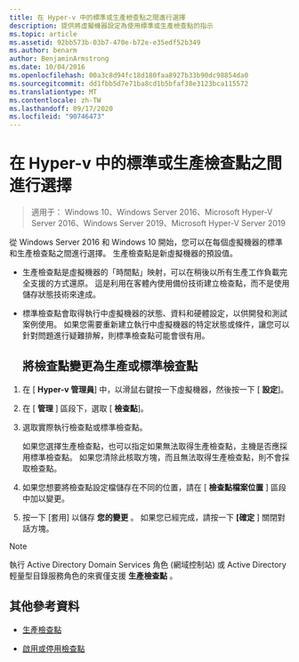 ```yaml
---
title: 在 Hyper-v 中的標準或生產檢查點之間進行選擇
description: 提供將虛擬機器設定為使用標準或生產檢查點的指示
ms.topic: article
ms.assetid: 92bb573b-03b7-470e-b72e-e35edf52b349
ms.author: benarm
author: BenjaminArmstrong
ms.date: 10/04/2016
ms.openlocfilehash: 00a3c8d94fc18d180faa8927b33b90dc98854da0
ms.sourcegitcommit: dd1fbb5d7e71ba8cd1b5bfaf38e3123bca115572
ms.translationtype: MT
ms.contentlocale: zh-TW
ms.lasthandoff: 09/17/2020
ms.locfileid: "90746473"
---
```

# <a name="choose-between-standard-or-production-checkpoints-in-hyper-v"></a>在 Hyper-v 中的標準或生產檢查點之間進行選擇

>適用于： Windows 10、Windows Server 2016、Microsoft Hyper-V Server 2016、Windows Server 2019、Microsoft Hyper-V Server 2019


從 Windows Server 2016 和 Windows 10 開始，您可以在每個虛擬機器的標準和生產檢查點之間進行選擇。 生產檢查點是新虛擬機器的預設值。

- 生產檢查點是虛擬機器的「時間點」映射，可以在稍後以所有生產工作負載完全支援的方式還原。 這是利用在客體內使用備份技術建立檢查點，而不是使用儲存狀態技術來達成。

- 標準檢查點會取得執行中虛擬機器的狀態、資料和硬體設定，以供開發和測試案例使用。 如果您需要重新建立執行中虛擬機器的特定狀態或條件，讓您可以針對問題進行疑難排解，則標準檢查點可能會很有用。

  ## <a name="change-checkpoints-to-production-or-standard-checkpoints"></a>將檢查點變更為生產或標準檢查點

1.  在 [ **Hyper-v 管理員**] 中，以滑鼠右鍵按一下虛擬機器，然後按一下 [ **設定**]。

2.  在 [ **管理** ] 區段下，選取 [ **檢查點**]。

3.  選取實際執行檢查點或標準檢查點。

    如果您選擇生產檢查點，也可以指定如果無法取得生產檢查點，主機是否應採用標準檢查點。 如果您清除此核取方塊，而且無法取得生產檢查點，則不會採取檢查點。

4.  如果您想要將檢查點設定檔儲存在不同的位置，請在 [ **檢查點檔案位置** ] 區段中加以變更。

5.  按一下 [套用] 以儲存 **您的變更** 。 如果您已經完成，請按一下 **[確定** ] 關閉對話方塊。

> [!NOTE]
> 執行 Active Directory Domain Services 角色 (網域控制站) 或 Active Directory 輕量型目錄服務角色的來賓僅支援 **生產檢查點** 。

## <a name="additional-references"></a>其他參考資料

-   [生產檢查點](../What-s-new-in-Hyper-V-on-Windows.md#production-checkpoints-new)

-   [啟用或停用檢查點](Enable-or-disable-checkpoints-in-Hyper-V.md)



